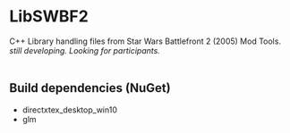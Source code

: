 # LibSWBF2
C++ Library handling files from Star Wars Battlefront 2 (2005) Mod Tools.<br />
*still developing. Looking for participants.*
<br />
<br />
## Build dependencies (NuGet)
- directxtex_desktop_win10
- glm